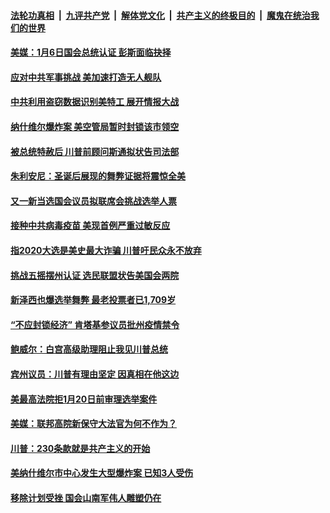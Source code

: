 

####  [法轮功真相](../../../../basic/blob/master/README.md?t=12271731) &nbsp;|&nbsp; [九评共产党](../../../../9ping.md/blob/master/README.md?t=12271731) &nbsp;|&nbsp; [解体党文化](../../../../jtdwh.md/blob/master/README.md?t=12271731)  &nbsp;|&nbsp; [共产主义的终极目的](../../../../gczydzjmd.md/blob/master/README.md?t=12271731) &nbsp;|&nbsp; [魔鬼在统治我们的世界](../../../../mgztzwmdsj.md/blob/master/README.md?t=12271731) 

#### [美媒：1月6日国会总统认证 彭斯面临抉择](../pages/soh6/457492.md?t=12271731) 
#### [应对中共军事挑战 美加速打造无人舰队](../pages/soh6/457534.md?t=12271731) 
#### [中共利用盗窃数据识别美特工 展开情报大战](../pages/soh6/457525.md?t=12271731) 
#### [纳什维尔爆炸案 美空管局暂时封锁该市领空](../pages/soh6/457513.md?t=12271731) 
#### [被总统特赦后 川普前顾问斯通拟状告司法部](../pages/soh6/457516.md?t=12271731) 
#### [朱利安尼：圣诞后展现的舞弊证据将震惊全美](../pages/soh6/457489.md?t=12271731) 
#### [又一新当选国会议员拟联席会挑战选举人票](../pages/soh6/457498.md?t=12271731) 
#### [接种中共病毒疫苗  美现首例严重过敏反应](../pages/soh6/457378.md?t=12271731) 
#### [指2020大选是美史最大诈骗 川普吁民众永不放弃](../pages/soh6/457468.md?t=12271731) 
#### [挑战五摇摆州认证  选民联盟状告美国会两院](../pages/soh6/457282.md?t=12271731) 
#### [新泽西也爆选举舞弊 最老投票者已1,709岁](../pages/soh6/457291.md?t=12271731) 
#### [“不应封锁经济” 肯塔基参议员批州疫情禁令  ](../pages/soh6/457246.md?t=12271731) 
#### [鲍威尔：白宫高级助理阻止我见川普总统](../pages/soh6/457276.md?t=12271731) 
#### [宾州议员：川普有理由坚定 因真相在他这边](../pages/soh6/457255.md?t=12271731) 
#### [美最高法院拒1月20日前审理选举案件](../pages/soh6/457231.md?t=12271731) 
#### [美媒：联邦高院新保守大法官为何不作为？](../pages/soh6/457228.md?t=12271731) 
#### [川普：230条款就是共产主义的开始](../pages/soh6/457213.md?t=12271731) 
#### [美纳什维尔市中心发生大型爆炸案 已知3人受伤](../pages/soh6/457222.md?t=12271731) 
#### [移除计划受挫 国会山南军伟人雕塑仍在](../pages/soh6/456400.md?t=12271731) 
